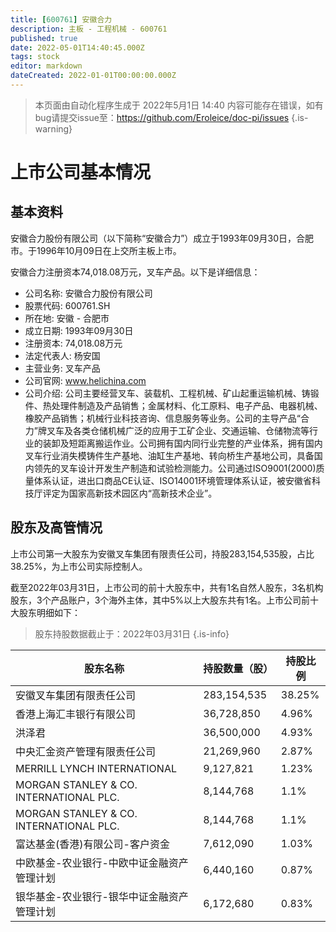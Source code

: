 ```yaml
---
title: [600761] 安徽合力
description: 主板 - 工程机械 - 600761
published: true
date: 2022-05-01T14:40:45.000Z
tags: stock
editor: markdown
dateCreated: 2022-01-01T00:00:00.000Z
---
```


> 本页面由自动化程序生成于 2022年5月1日 14:40
> 内容可能存在错误，如有bug请提交issue至：https://github.com/Eroleice/doc-pi/issues
{.is-warning}

# 上市公司基本情况

## 基本资料

安徽合力股份有限公司（以下简称“安徽合力”）成立于1993年09月30日，合肥市。于1996年10月09日在上交所主板上市。

安徽合力注册资本74,018.08万元，叉车产品。以下是详细信息：

- 公司名称: 安徽合力股份有限公司
- 股票代码: 600761.SH
- 所在地: 安徽 - 合肥市
- 成立日期: 1993年09月30日
- 注册资本: 74,018.08万元
- 法定代表人: 杨安国
- 主营业务: 叉车产品
- 公司官网: www.helichina.com
- 公司介绍: 公司主要经营叉车、装载机、工程机械、矿山起重运输机械、铸锻件、热处理件制造及产品销售；金属材料、化工原料、电子产品、电器机械、橡胶产品销售；机械行业科技咨询、信息服务等业务。公司的主导产品“合力”牌叉车及各类仓储机械广泛的应用于工矿企业、交通运输、仓储物流等行业的装卸及短距离搬运作业。公司拥有国内同行业完整的产业体系，拥有国内叉车行业消失模铸件生产基地、油缸生产基地、转向桥生产基地公司，具备国内领先的叉车设计开发生产制造和试验检测能力。公司通过ISO9001(2000)质量体系认证，进出口商品CE认证、ISO14001环境管理体系认证，被安徽省科技厅评定为国家高新技术园区内“高新技术企业”。


## 股东及高管情况

上市公司第一大股东为安徽叉车集团有限责任公司，持股283,154,535股，占比38.25%，为上市公司实际控制人。

截至2022年03月31日，上市公司的前十大股东中，共有1名自然人股东，3名机构股东，3个产品账户，3个海外主体，其中5%以上大股东共有1名。上市公司前十大股东明细如下：

> 股东持股数据截止于：2022年03月31日
{.is-info}

| 股东名称 | 持股数量（股） | 持股比例 |
| --- | --- | --- |
| 安徽叉车集团有限责任公司 | 283,154,535 | 38.25% |
| 香港上海汇丰银行有限公司 | 36,728,850 | 4.96% |
| 洪泽君 | 36,500,000 | 4.93% |
| 中央汇金资产管理有限责任公司 | 21,269,960 | 2.87% |
| MERRILL LYNCH INTERNATIONAL | 9,127,821 | 1.23% |
| MORGAN STANLEY & CO. INTERNATIONAL PLC. | 8,144,768 | 1.1% |
| MORGAN STANLEY & CO.  INTERNATIONAL PLC. | 8,144,768 | 1.1% |
| 富达基金(香港)有限公司-客户资金 | 7,612,090 | 1.03% |
| 中欧基金-农业银行-中欧中证金融资产管理计划 | 6,440,160 | 0.87% |
| 银华基金-农业银行-银华中证金融资产管理计划 | 6,172,680 | 0.83% |




